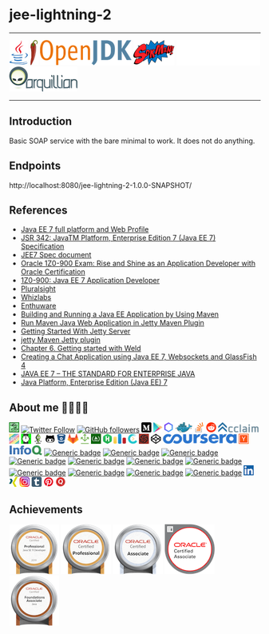 # jee-lightning-2

---

[![alt text](https://raw.githubusercontent.com/jesperancinha/project-signer/master/project-signer-templates/icons-50/java-50.png "Java")](https://www.oracle.com/nl/java/)
[![alt text](https://raw.githubusercontent.com/jesperancinha/project-signer/master/project-signer-templates/icons-50/lombok-50.png "Lombok")](https://projectlombok.org/)
[![alt text](https://raw.githubusercontent.com/jesperancinha/project-signer/master/project-signer-templates/icons-50/openjdk-50.png "OpenJDK")](https://openjdk.java.net/)
[![alt text](https://raw.githubusercontent.com/jesperancinha/project-signer/master/project-signer-templates/icons-50/sdk-man-50.png "SdkMAN!")](https://sdkman.io/)
[![alt text](https://raw.githubusercontent.com/jesperancinha/project-signer/master/project-signer-templates/icons-50/wild-fly-50.png "WildFly")](https://www.wildfly.org/)
[![alt text](https://raw.githubusercontent.com/jesperancinha/project-signer/master/project-signer-templates/icons-50/arquillian-50.png "Arquillian")](https://github.com/arquillian)

---
## Introduction

Basic SOAP service with the bare minimal to work.
It does not do anything.

## Endpoints

http://localhost:8080/jee-lightning-2-1.0.0-SNAPSHOT/

## References

-   [Java EE 7 full platform and Web Profile](https://www.ibm.com/support/knowledgecenter/SSEQTP_9.0.5/com.ibm.websphere.base.doc/ae/covr_javaee7.html)
-   [JSR 342: JavaTM Platform, Enterprise Edition 7 (Java EE 7) Specification](https://jcp.org/en/jsr/detail?id=342)
-   [JEE7 Spec document](https://download.oracle.com/otn-pub/jcp/java_ee-7-fr-spec/JavaEE_Platform_Spec.pdf?AuthParam=1610297053_dc338cf9ac2f643c005b280582ab4052)
-   [Oracle 1Z0-900 Exam: Rise and Shine as an Application Developer with Oracle Certification](https://www.dbexam.com/blog/oracle-1z0-900-exam-rise-and-shine-application-developer-oracle-certification)
-   [1Z0-900: Java EE 7 Application Developer](https://www.dbexam.com/oracle/1z0-900-java-ee-7-application-developer)
-   [Pluralsight](https://www.pluralsight.com/)
-   [Whizlabs](https://www.whizlabs.com/)
-   [Enthuware](https://enthuware.com/)
-   [Building and Running a Java EE Application by Using Maven](https://www.oracle.com/webfolder/technetwork/tutorials/obe/java/Maven_EE/MavenEE.html)
-   [Run Maven Java Web Application in Jetty Maven Plugin](https://o7planning.org/en/10335/run-maven-java-web-application-in-jetty-maven-plugin)
-   [Getting Started With Jetty Server](https://www.jrebel.com/blog/jetty-server)
-   [jetty Maven Jetty plugin](https://riptutorial.com/jetty/example/22209/maven-jetty-plugin)
-   [Chapter 6. Getting started with Weld](https://docs.jboss.org/weld/reference/3.0.0.CR1/en-US/html/gettingstarted.html)
-   [Creating a Chat Application using Java EE 7, Websockets and GlassFish 4](https://www.hascode.com/2013/08/creating-a-chat-application-using-java-ee-7-websockets-and-glassfish-4/)
-   [JAVA EE 7 – THE STANDARD FOR ENTERPRISE JAVA](https://turngeek.github.io/javaee7inaweek/chapter/i-1-java-ee-7-the-standard-for-enterprise-java/)
-   [Java Platform, Enterprise Edition (Java EE) 7](https://docs.oracle.com/javaee/7/index.html)

## About me 👨🏽‍💻🚀

[![alt text](https://raw.githubusercontent.com/jesperancinha/project-signer/master/project-signer-templates/icons-20/JEOrgLogo-20.png "João Esperancinha Homepage")](http://joaofilipesabinoesperancinha.nl)
[![Twitter Follow](https://img.shields.io/twitter/follow/joaofse?label=João%20Esperancinha&style=social "Twitter")](https://twitter.com/joaofse)
[![GitHub followers](https://img.shields.io/github/followers/jesperancinha.svg?label=jesperancinha&style=social "GitHub")](https://github.com/jesperancinha)
[![alt text](https://raw.githubusercontent.com/jesperancinha/project-signer/master/project-signer-templates/icons-20/medium-20.png "Medium")](https://medium.com/@jofisaes)
[![alt text](https://raw.githubusercontent.com/jesperancinha/project-signer/master/project-signer-templates/icons-20/google-apps-20.png "Google Apps")](https://play.google.com/store/apps/developer?id=Joao+Filipe+Sabino+Esperancinha)
[![alt text](https://raw.githubusercontent.com/jesperancinha/project-signer/master/project-signer-templates/icons-20/sonatype-20.png "Sonatype Search Repos")](https://search.maven.org/search?q=org.jesperancinha)
[![alt text](https://raw.githubusercontent.com/jesperancinha/project-signer/master/project-signer-templates/icons-20/docker-20.png "Docker Images")](https://hub.docker.com/u/jesperancinha)
[![alt text](https://raw.githubusercontent.com/jesperancinha/project-signer/master/project-signer-templates/icons-20/stack-overflow-20.png)](https://stackoverflow.com/users/3702839/joao-esperancinha)
[![alt text](https://raw.githubusercontent.com/jesperancinha/project-signer/master/project-signer-templates/icons-20/reddit-20.png "Reddit")](https://www.reddit.com/user/jesperancinha/)
[![alt text](https://raw.githubusercontent.com/jesperancinha/project-signer/master/project-signer-templates/icons-20/acclaim-20.png "Acclaim")](https://www.youracclaim.com/users/joao-esperancinha/badges)
[![alt text](https://raw.githubusercontent.com/jesperancinha/project-signer/master/project-signer-templates/icons-20/devto-20.png "Dev To")](https://dev.to/jofisaes)
[![alt text](https://raw.githubusercontent.com/jesperancinha/project-signer/master/project-signer-templates/icons-20/hackernoon-20.jpeg "Hackernoon")](https://hackernoon.com/@jesperancinha)
[![alt text](https://raw.githubusercontent.com/jesperancinha/project-signer/master/project-signer-templates/icons-20/codeproject-20.png "Code Project")](https://www.codeproject.com/Members/jesperancinha)
[![alt text](https://raw.githubusercontent.com/jesperancinha/project-signer/master/project-signer-templates/icons-20/github-20.png "GitHub")](https://github.com/jesperancinha)
[![alt text](https://raw.githubusercontent.com/jesperancinha/project-signer/master/project-signer-templates/icons-20/bitbucket-20.png "BitBucket")](https://bitbucket.org/jesperancinha)
[![alt text](https://raw.githubusercontent.com/jesperancinha/project-signer/master/project-signer-templates/icons-20/gitlab-20.png "GitLab")](https://gitlab.com/jesperancinha)
[![alt text](https://raw.githubusercontent.com/jesperancinha/project-signer/master/project-signer-templates/icons-20/bintray-20.png "BinTray")](https://bintray.com/jesperancinha)
[![alt text](https://raw.githubusercontent.com/jesperancinha/project-signer/master/project-signer-templates/icons-20/free-code-camp-20.jpg "FreeCodeCamp")](https://www.freecodecamp.org/jofisaes)
[![alt text](https://raw.githubusercontent.com/jesperancinha/project-signer/master/project-signer-templates/icons-20/hackerrank-20.png "HackerRank")](https://www.hackerrank.com/jofisaes)
[![alt text](https://raw.githubusercontent.com/jesperancinha/project-signer/master/project-signer-templates/icons-20/codeforces-20.png "Code Forces")](https://codeforces.com/profile/jesperancinha)
[![alt text](https://raw.githubusercontent.com/jesperancinha/project-signer/master/project-signer-templates/icons-20/codebyte-20.png "Codebyte")](https://coderbyte.com/profile/jesperancinha)
[![alt text](https://raw.githubusercontent.com/jesperancinha/project-signer/master/project-signer-templates/icons-20/codewars-20.png "CodeWars")](https://www.codewars.com/users/jesperancinha)
[![alt text](https://raw.githubusercontent.com/jesperancinha/project-signer/master/project-signer-templates/icons-20/codepen-20.png "Code Pen")](https://codepen.io/jesperancinha)
[![alt text](https://raw.githubusercontent.com/jesperancinha/project-signer/master/project-signer-templates/icons-20/coursera-20.png "Coursera")](https://www.coursera.org/user/da3ff90299fa9297e283ee8e65364ffb)
[![alt text](https://raw.githubusercontent.com/jesperancinha/project-signer/master/project-signer-templates/icons-20/hacker-news-20.png "Hacker News")](https://news.ycombinator.com/user?id=jesperancinha)
[![alt text](https://raw.githubusercontent.com/jesperancinha/project-signer/master/project-signer-templates/icons-20/infoq-20.png "InfoQ")](https://www.infoq.com/profile/Joao-Esperancinha.2/)
[![Generic badge](https://img.shields.io/static/v1.svg?label=Articles&message=Across%20The%20Web&color=purple)](https://github.com/jesperancinha/project-signer/blob/master/project-signer-templates/Articles.md)
[![Generic badge](https://img.shields.io/static/v1.svg?label=Homepage&message=Time%20Disruption%20Studios&color=6495ED)](http://tds.joaofilipesabinoesperancinha.nl/)
[![Generic badge](https://img.shields.io/static/v1.svg?label=Homepage&message=Image%20Train%20Filters&color=6495ED)](http://itf.joaofilipesabinoesperancinha.nl/)
[![Generic badge](https://img.shields.io/static/v1.svg?label=Homepage&message=MancalaJE&color=6495ED)](http://mancalaje.joaofilipesabinoesperancinha.nl/)
[![Generic badge](https://img.shields.io/static/v1.svg?label=All%20Badges&message=Badges&color=red)](https://github.com/jesperancinha/project-signer/blob/master/project-signer-templates/Badges.md)
[![Generic badge](https://img.shields.io/static/v1.svg?label=Status&message=Project%20Status&color=red)](https://github.com/jesperancinha/project-signer/blob/master/project-signer-templates/Status.md)
[![Generic badge](https://img.shields.io/static/v1.svg?label=GitHub&message=ITF%20Chartizate%20Android&color=yellow)](https://github.com/JEsperancinhaOrg/itf-chartizate-android)
[![Generic badge](https://img.shields.io/static/v1.svg?label=GitHub&message=ITF%20Chartizate%20Java&color=yellow)](https://github.com/JEsperancinhaOrg/itf-chartizate-modules/tree/master/itf-chartizate-java)
[![Generic badge](https://img.shields.io/static/v1.svg?label=GitHub&message=ITF%20Chartizate%20API&color=yellow)](https://github.com/JEsperancinhaOrg/itf-chartizate/tree/master/itf-chartizate-api)
[![Generic badge](https://img.shields.io/static/v1.svg?label=GitHub&message=Markdowner%20Core&color=yellow)](https://github.com/jesperancinha/markdowner/tree/master/markdowner-core)
[![Generic badge](https://img.shields.io/static/v1.svg?label=GitHub&message=Markdowner%20Filter&color=yellow)](https://github.com/jesperancinha/markdowner/tree/master/markdowner-filter)
[![alt text](https://raw.githubusercontent.com/jesperancinha/project-signer/master/project-signer-templates/icons-20/linkedin-20.png "LinkedIn")](https://www.linkedin.com/in/joaoesperancinha/)
[![alt text](https://raw.githubusercontent.com/jesperancinha/project-signer/master/project-signer-templates/icons-20/xing-20.png "Xing")](https://www.xing.com/profile/Joao_Esperancinha/cv)
[![alt text](https://raw.githubusercontent.com/jesperancinha/project-signer/master/project-signer-templates/icons-20/instagram-20.png "Instagram")](https://www.instagram.com/jesperancinha/)
[![alt text](https://raw.githubusercontent.com/jesperancinha/project-signer/master/project-signer-templates/icons-20/tumblr-20.png "Tumblr")](https://jofisaes.tumblr.com/)
[![alt text](https://raw.githubusercontent.com/jesperancinha/project-signer/master/project-signer-templates/icons-20/pinterest-20.png "Pinterest")](https://nl.pinterest.com/jesperancinha/)
[![alt text](https://raw.githubusercontent.com/jesperancinha/project-signer/master/project-signer-templates/icons-20/quora-20.png "Quora")](https://nl.quora.com/profile/Jo%C3%A3o-Esperancinha)

## Achievements

[![Oracle Certified Professional, Java SE 11 Programmer](https://raw.githubusercontent.com/jesperancinha/project-signer/master/project-signer-templates/badges/oracle-certified-professional-java-se-11-developer-100.png "Oracle Certified Professional, Java SE 11 Programmer")](https://www.youracclaim.com/badges/87609d8e-27c5-45c9-9e42-60a5e9283280/public_url)
[![Oracle Certified Professional, Java SE 8 Programmer](https://raw.githubusercontent.com/jesperancinha/project-signer/master/project-signer-templates/badges/oracle-certified-professional-java-se-8-programmer-100.png "Oracle Certified Professional, Java SE 8 Programmer")](https://www.youracclaim.com/badges/92e036f5-4e11-4cff-9935-3e62266d2074/public_url)
[![Oracle Certified Associate, Java SE 8 Programmer](https://raw.githubusercontent.com/jesperancinha/project-signer/master/project-signer-templates/badges/oracle-certified-associate-java-se-8-programmer-100.png)](https://www.youracclaim.com/badges/a206436d-6fd8-4ca1-8feb-38a838446ee7/public_url)
[![Oracle Certified Associate, Java SE 7 Programmer](https://raw.githubusercontent.com/jesperancinha/project-signer/master/project-signer-templates/badges/oracle-certified-associate-java-se-7-programmer-100.png)](https://www.youracclaim.com/badges/f4c6cc1e-cb52-432b-904d-36d266112225/public_url)
[![Oracle Certified Juninor Associate](https://raw.githubusercontent.com/jesperancinha/project-signer/master/project-signer-templates/badges/oracle-certified-foundations-associate-java-100.png)](https://www.youracclaim.com/badges/6db92c1e-7bca-4856-9543-0d5ed0182794/public_url)
